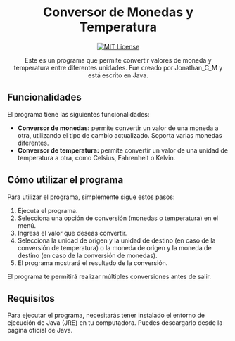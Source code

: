 <div align="center">

# Conversor de Monedas y Temperatura

[![MIT License](https://img.shields.io/badge/license-MIT-blue.svg)](https://github.com/tuusuario/tuproyecto/blob/main/LICENSE)

Este es un programa que permite convertir valores de moneda y temperatura entre diferentes unidades. Fue creado por Jonathan_C_M y está escrito en Java.

</div>

## Funcionalidades

El programa tiene las siguientes funcionalidades:

- **Conversor de monedas:** permite convertir un valor de una moneda a otra, utilizando el tipo de cambio actualizado. Soporta varias monedas diferentes.
- **Conversor de temperatura:** permite convertir un valor de una unidad de temperatura a otra, como Celsius, Fahrenheit o Kelvin.

## Cómo utilizar el programa

Para utilizar el programa, simplemente sigue estos pasos:

1. Ejecuta el programa.
2. Selecciona una opción de conversión (monedas o temperatura) en el menú.
3. Ingresa el valor que deseas convertir.
4. Selecciona la unidad de origen y la unidad de destino (en caso de la conversión de temperatura) o la moneda de origen y la moneda de destino (en caso de la conversión de monedas).
5. El programa mostrará el resultado de la conversión.

El programa te permitirá realizar múltiples conversiones antes de salir.

## Requisitos

Para ejecutar el programa, necesitarás tener instalado el entorno de ejecución de Java (JRE) en tu computadora. Puedes descargarlo desde la página oficial de Java.

